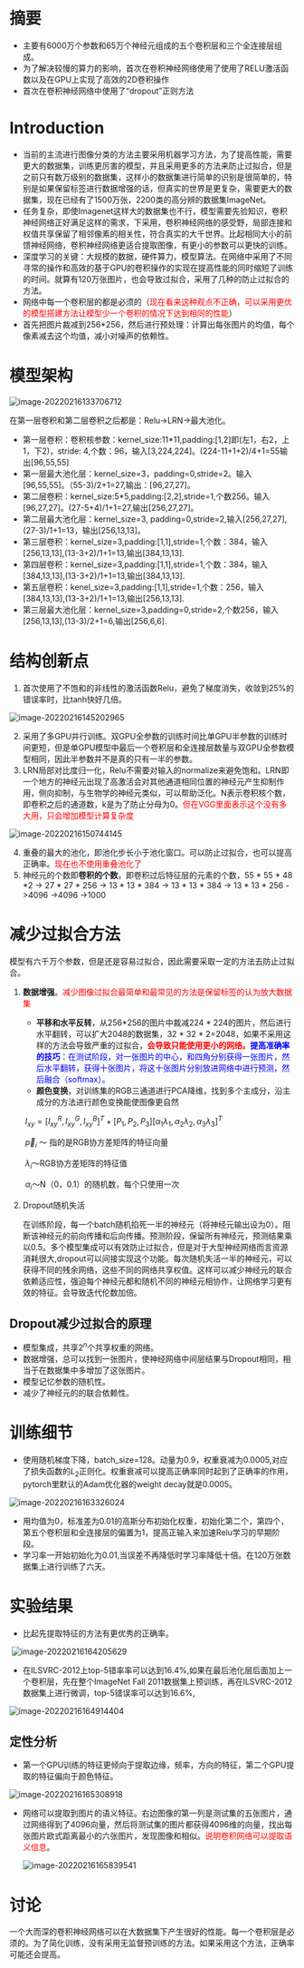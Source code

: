 # 摘要

* 主要有6000万个参数和65万个神经元组成的五个卷积层和三个全连接层组成。
* 为了解决较慢的算力的影响，首次在卷积神经网络使用了使用了RELU激活函数以及在GPU上实现了高效的2D卷积操作
* 首次在卷积神经网络中使用了“dropout”正则方法



# Introduction

* 当前的主流进行图像分类的方法主要采用机器学习方法，为了提高性能，需要更大的数据集，训练更厉害的模型，并且采用更多的方法来防止过拟合，但是之前只有数万级别的数据集，这样小的数据集进行简单的识别是很简单的，特别是如果保留标签进行数据增强的话，但真实的世界是更复杂，需要更大的数据集，现在已经有了1500万张，2200类的高分辨的数据集ImageNet。
* 任务复杂，即使Imagenet这样大的数据集也不行，模型需要先验知识，卷积神经网络正好满足这样的需求，下采用，卷积神经网络的感受野，局部连接和权值共享保留了相邻像素的相关性，符合真实的大千世界。比起相同大小的前馈神经网络，卷积神经网络更适合提取图像，有更小的参数可以更快的训练。
* 深度学习的关键：大规模的数据，硬件算力，模型算法。在网络中采用了不同寻常的操作和高效的基于GPU的卷积操作的实现在提高性能的同时缩短了训练的时间。就算有120万张图片，也会导致过拟合，采用了几种的防止过拟合的方法。
* 网络中每一个卷积层的都是必须的（<font color=red >现在看来这种观点不正确，可以采用更优的模型搭建方法让模型少一个卷积的情况下达到相同的性能</font>）
* 首先把图片裁减到256*256，然后进行预处理：计算出每张图片的均值，每个像素减去这个均值，减小对噪声的依赖性。



# 模型架构

![image-20220216133706712](https://gitee.com/william-ljz/typora/raw/master/img/image-20220216133706712.png)

在第一层卷积和第二层卷积之后都是：Relu->LRN->最大池化。

* 第一层卷积：卷积核参数：kernel_size:11*11,padding:[1,2]即(左1，右2，上1，下2)，stride: 4,个数：96，输入[3,224,224]。(224-11+1+2)/4+1=55输出[96,55,55]
* 第一层最大池化层：kernel_size=3，padding=0,stride=2。输入[96,55,55]。（55-3)/2+1=27,输出：[96,27,27]。
* 第二层卷积：kernel_size:5*5,padding:[2,2],stride=1,个数256。输入[96,27,27]。(27-5+4)/1+1=27,输出[256,27,27]。
* 第二层最大池化层：kernel_size=3, padding=0,stride=2,输入[256,27,27],(27-3)/1+1=13，输出[256,13,13]。
* 第三层卷积：kernel_size=3,padding:[1,1],stride=1,个数：384，输入[256,13,13],(13-3+2)/1+1=13,输出[384,13,13].
* 第四层卷积：kernel_size=3,padding:[1,1],stride=1,个数：384，输入[384,13,13],(13-3+2)/1+1=13,输出[384,13,13].
* 第五层卷积：kenel_size=3,padding:[1,1],stride=1,个数：256，输入[384,13,13],(13-3+2)/1+1=13,输出[256,13,13].
* 第三层最大池化层：kernel_size=3,padding=0,stride=2,个数256，输入[256,13,13],(13-3)/2+1=6,输出[256,6,6].



# 结构创新点

1. 首次使用了不饱和的非线性的激活函数Relu，避免了梯度消失，收敛到25%的错误率时，比tanh快好几倍。

![image-20220216145202965](https://gitee.com/william-ljz/typora/raw/master/img/image-20220216145202965.png)

2. 采用了多GPU并行训练。双GPU全参数的训练时间比单GPU半参数的训练时间更短，但是单GPU模型中最后一个卷积层和全连接层数量与双GPU全参数模型相同，因此半参数并不是真的只有一半的参数。
3. LRN局部对比度归一化，Relu不需要对输入的normalize来避免饱和。LRN即一个地方的神经元出现了高激活会对其他通道相同位置的神经元产生抑制作用，侧向抑制，与生物学的神经元类似，可以帮助泛化。N表示卷积核个数，即卷积之后的通道数，k是为了防止分母为0。<font color=red>但在VGG里面表示这个没有多大用，只会增加模型计算复杂度</font>

![image-20220216150744145](https://gitee.com/william-ljz/typora/raw/master/img/image-20220216150744145.png)

4. 重叠的最大的池化，即池化步长小于池化窗口。可以防止过拟合，也可以提高正确率。<font color=red>现在也不使用重叠池化了</font>
5. 神经元的个数即**卷积的个数**，即卷积过后特征层的元素的个数，55 * 55 * 48 *2 -> 27 * 27 * 256 -> 13 * 13 * 384 -> 13 * 13 * 384 -> 13 * 13 * 256 ->4096 ->4096 ->1000

# 减少过拟合方法

模型有六千万个参数，但是还是容易过拟合，因此需要采取一定的方法去防止过拟合。

1. **数据增强**。<font color=red>减少图像过拟合最简单和最常见的方法是保留标签的认为放大数据集</font>

   * **平移和水平反转**，从256*256的图片中裁减224 * 224的图片，然后进行水平翻转，可以扩大2048的数据集，32 * 32 * 2=2048，如果不采用这样的方法会导致严重的过拟合，<font color=red>**会导致只能使用更小的网络。**</font><font color=blue>**提高准确率的技巧**：在测试阶段，对一张图片的中心，和四角分别获得一张图片，然后水平翻转，获得十张图片，将这十张图片分别放进网络中进行预测，然后融合（softmax）。</font>
   * **颜色变换**，对训练集的RGB三通道进行PCA降维，找到多个主成分，沿主成分的方法进行颜色变换能使图像更自然

   ​                                        $I_{xy}={[{I_{xy}}^R,{I_{xy}}^G,{I_{xy}}^B]}^T+[P_1,P_2,P_3]{[{\alpha}_1{\lambda}_1,{\alpha}_2{\lambda}_2,{\alpha}_3{\lambda}_3]}^T$
   
   ​                                             $\vec{p}_i$  ～ 指的是RGB协方差矩阵的特征向量
   
   ​                                            ${\lambda}_i$～RGB协方差矩阵的特征值
   
   ​											${\alpha}_i$～N（0，0.1）的随机数，每个只使用一次

2. Dropout随机失活 

   在训练阶段，每一个batch随机掐死一半的神经元（将神经元输出设为0）。阻断该神经元的前向传播和后向传播。预测阶段，保留所有神经元，预测结果乘以0.5。多个模型集成可以有效防止过拟合，但是对于大型神经网络而言资源消耗很大,dropout可以间接实现这个功能。每次随机失活一半的神经元，可以获得不同的残余网络，这些不同的网络共享权值。这样可以减少神经元的联合依赖适应性，强迫每个神经元都和随机不同的神经元相协作，让网络学习更有效的特征。会导致迭代伦数加倍。

## Dropout减少过拟合的原理

* 模型集成，共享$2^n$个共享权重的网络。
* 数据增强，总可以找到一张图片，使神经网络中间层结果与Dropout相同，相当于在数据集中多增加了这张图片。
* 模型记忆参数的随机性。
* 减少了神经元的的联合依赖性。

# 训练细节

* 使用随机梯度下降，batch_size=128。动量为0.9，权重衰减为0.0005,对应了损失函数的$L_2$正则化。权重衰减可以提高正确率同时起到了正确率的作用，pytorch里默认的Adam优化器的weight decay就是0.0005。

![image-20220216163326024](https://gitee.com/william-ljz/typora/raw/master/img/image-20220216163326024.png)

* 用均值为0，标准差为0.01的高斯分布初始化权重，初始化第二个，第四个，第五个卷积层和全连接层的偏置为1，提高正输入来加速Relu学习的早期阶段。
* 学习率一开始初始化为0.01,当误差不再降低时学习率降低十倍。在120万张数据集上进行训练了六天。

# 实验结果

* 比起先提取特征的方法有更优秀的正确率。

​       ![image-20220216164205629](https://gitee.com/william-ljz/typora/raw/master/img/image-20220216164205629.png)

* 在ILSVRC-2012上top-5错率率可以达到16.4%,如果在最后池化层后面加上一个卷积层，先在整个ImageNet Fall 2011数据集上预训练，再在ILSVRC-2012数据集上进行微调，top-5错误率可以达到16.6%,

![image-20220216164914404](https://gitee.com/william-ljz/typora/raw/master/img/image-20220216164914404.png)

## 定性分析

* 第一个GPU训练的特征更倾向于提取边缘，频率，方向的特征，第二个GPU提取的特征偏向于颜色特征。

![image-20220216165308918](https://gitee.com/william-ljz/typora/raw/master/img/image-20220216165308918.png)



* 网络可以提取到图片的语义特征。右边图像的第一列是测试集的五张图片，通过网络得到了4096向量，然后将测试集的图片都获得4096维的向量，找出每张图片欧式距离最小的六张图片，发现图像和相似。<font color=red>说明卷积网络可以提取语义信息</font>。

  ![image-20220216165839541](https://gitee.com/william-ljz/typora/raw/master/img/image-20220216165839541.png)

# 讨论

一个大而深的卷积神经网络可以在大数据集下产生很好的性能。每一个卷积层是必须的。为了简化训练，没有采用无监督预训练的方法。如果采用这个方法，正确率可能还会提高。

​    
